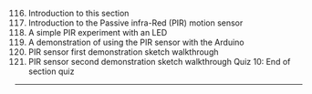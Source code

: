 116. Introduction to this section
117. Introduction to the Passive infra-Red (PIR) motion sensor
118. A simple PIR experiment with an LED
119. A demonstration of using the PIR sensor with the Arduino
120. PIR sensor first demonstration sketch walkthrough
121. PIR sensor second demonstration sketch walkthrough
     Quiz 10: End of section quiz

---
